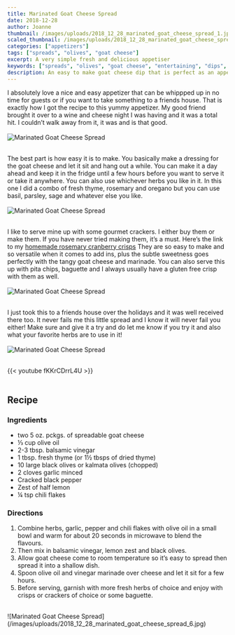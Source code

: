 ```yaml
---
title: Marinated Goat Cheese Spread
date: 2018-12-28
author: Joanne
thumbnail: /images/uploads/2018_12_28_marinated_goat_cheese_spread_1.jpg
scaled_thumbnail: /images/uploads/2018_12_28_marinated_goat_cheese_spread_0.jpg
categories: ["appetizers"]
tags: ["spreads", "olives", "goat cheese"]
excerpt: A very simple fresh and delicious appetiser
keywords: ["spreads", "olives", "goat cheese", "entertaining", "dips", "food for guests"]
description: An easy to make goat cheese dip that is perfect as an appetizer for entertaining guests
---
```


I absolutely love a nice and easy appetizer that can be whippped up in no time for guests or if you want to take something to a friends house. That is exactly how I got the recipe to this yummy appetizer. My good friend brought it over to a wine and cheese night I was having and it was a total hit. I couldn’t walk away from it, it was and is that good.</br>
</br>
![Marinated Goat Cheese Spread](/images/uploads/2018_12_28_marinated_goat_cheese_spread_2.jpg)
</br>
</br>

The best part is how easy it is to make. You basically make a dressing for the goat cheese and let it sit and hang out a while. You can make it a day ahead and keep it in the fridge until a few hours before you want to serve it or take it anywhere. You can also use whichever herbs you like in it. In this one I did a combo of fresh thyme, rosemary and oregano but you can use basil, parsley, sage and whatever else you like.
</br>
</br>
![Marinated Goat Cheese Spread](/images/uploads/2018_12_28_marinated_goat_cheese_spread_3.jpg)
</br>
</br>

I like to serve mine up with some gourmet crackers. I either buy them or make them. If you have never tried making them, it’s a must. Here’s the link to my [homemade rosemary cranberry crisps](https://www.oliveandmango.com/rosemary-cranberry-crisps/) They are so easy to make and so versatile when it comes to add ins, plus the subtle sweetness goes perfectly with the tangy goat cheese and marinade. You can also serve this up with pita chips, baguette and I always usually have a gluten free crisp with them as well.
</br>
</br>
![Marinated Goat Cheese Spread](/images/uploads/2018_12_28_marinated_goat_cheese_spread_4.jpg)
</br>
</br>

I just took this to a friends house over the holidays and it was well received there too. It never fails me this little spread and I know it will never fail you either! Make sure and give it a try and do let me know if you try it and also what your favorite herbs are to use in it!
</br>
</br>
![Marinated Goat Cheese Spread](/images/uploads/2018_12_28_marinated_goat_cheese_spread_5.jpg)
</br>
</br>

{{< youtube fKKrCDrrL4U >}}
</br>
</br>

## Recipe
### Ingredients

* <span itemprop="ingredients"> two 5 oz. pckgs. of spreadable goat cheese</span>
* <span itemprop="ingredients"> &frac13; cup olive oil</span>
* <span itemprop="ingredients"> 2-3 tbsp. balsamic vinegar</span>
* <span itemprop="ingredients"> 1 tbsp. fresh thyme (or 1&frac12; tbsps of dried thyme)</span>
* <span itemprop="ingredients"> 10 large black olives or kalmata olives (chopped)</span>
* <span itemprop="ingredients"> 2 cloves garlic minced</span>
* <span itemprop="ingredients"> Cracked black pepper</span>
* <span itemprop="ingredients"> Zest of half lemon</span>
* <span itemprop="ingredients"> &frac14; tsp chili flakes</span>
 
### Directions 

1. Combine herbs, garlic, pepper and chili flakes with olive oil in a small bowl and warm for about 20 seconds in microwave to blend the flavours.
2. Then mix in balsamic vinegar, lemon zest and black olives.
3. Allow goat cheese come to room temperature so it’s easy to spread then spread it into a shallow dish.
4. Spoon olive oil and vinegar marinade over cheese and let it sit for a few hours. 
5. Before serving, garnish with more fresh herbs of choice and enjoy with crisps or crackers of choice or some baguette.

</br>
![Marinated Goat Cheese Spread](/images/uploads/2018_12_28_marinated_goat_cheese_spread_6.jpg)
